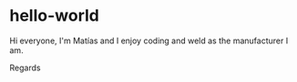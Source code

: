 # hello-world

Hi everyone, I'm Matías and I enjoy coding and weld as the manufacturer I am. 

Regards
